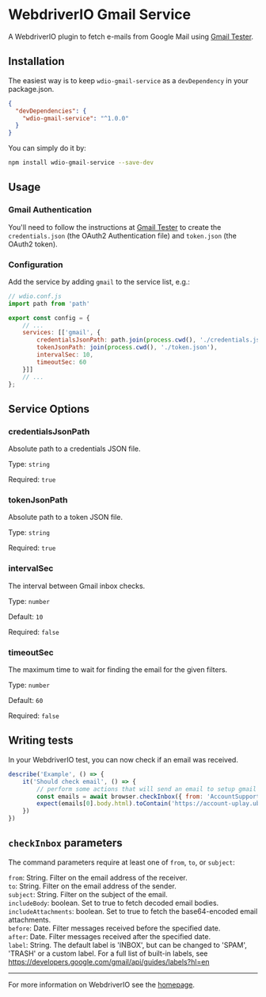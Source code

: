 # WebdriverIO Gmail Service

A WebdriverIO plugin to fetch e-mails from Google Mail using [Gmail Tester](https://github.com/levz0r/gmail-tester).

## Installation

The easiest way is to keep `wdio-gmail-service` as a `devDependency` in your package.json.

```json
{
  "devDependencies": {
    "wdio-gmail-service": "^1.0.0"
  }
}
```

You can simply do it by:

```sh
npm install wdio-gmail-service --save-dev
```

## Usage

### Gmail Authentication

You'll need to follow the instructions at [Gmail Tester](https://github.com/levz0r/gmail-tester) to create the `credentials.json` (the OAuth2 Authentication file) and `token.json` (the OAuth2 token).

### Configuration

Add the service by adding `gmail` to the service list, e.g.:

```js
// wdio.conf.js
import path from 'path'

export const config = {
    // ...
    services: [['gmail', {
        credentialsJsonPath: path.join(process.cwd(), './credentials.json'),
        tokenJsonPath: join(process.cwd(), './token.json'),
        intervalSec: 10,
        timeoutSec: 60
    }]]
    // ...
};
```

## Service Options

### credentialsJsonPath
Absolute path to a credentials JSON file.

Type: `string`

Required: `true`

### tokenJsonPath
Absolute path to a token JSON file.

Type: `string`

Required: `true`

### intervalSec
The interval between Gmail inbox checks.

Type: `number`

Default: `10`

Required: `false`

### timeoutSec
The maximum time to wait for finding the email for the given filters.

Type: `number`

Default: `60`

Required: `false`


## Writing tests

In your WebdriverIO test, you can now check if an email was received.

```js
describe('Example', () => {
    it('Should check email', () => {
        // perform some actions that will send an email to setup gmail account
        const emails = await browser.checkInbox({ from: 'AccountSupport@ubi.com', subject: 'Ubisoft Password Change Request' });
        expect(emails[0].body.html).toContain('https://account-uplay.ubi.com/en-GB/action/change-password?genomeid=')
    })
})
```

## `checkInbox` parameters

The command parameters require at least one of `from`, `to`, or `subject`:

```from```: String. Filter on the email address of the receiver.<br />
```to```: String. Filter on the email address of the sender.<br />
```subject```: String. Filter on the subject of the email.<br />
```includeBody```: boolean. Set to true to fetch decoded email bodies.<br />
```includeAttachments```: boolean. Set to true to fetch the base64-encoded email attachments.<br />
```before```: Date. Filter messages received before the specified date.<br />
```after```: Date. Filter messages received after the specified date.<br />
```label```: String. The default label is 'INBOX', but can be changed to 'SPAM', 'TRASH' or a custom label. For a full list of built-in labels, see https://developers.google.com/gmail/api/guides/labels?hl=en

---

For more information on WebdriverIO see the [homepage](https://webdriver.io).
